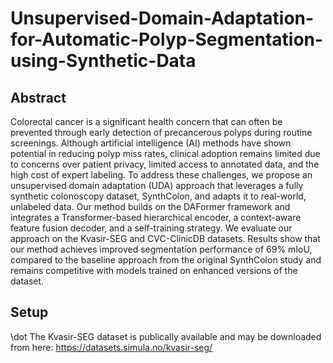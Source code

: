 # Unsupervised-Domain-Adaptation-for-Automatic-Polyp-Segmentation-using-Synthetic-Data

## Abstract

Colorectal cancer is a significant health concern that can often be prevented through early detection of precancerous polyps during routine screenings. Although artificial intelligence (AI) methods have shown potential in reducing polyp miss rates, clinical adoption remains limited due to concerns over patient privacy, limited access to annotated data, and the high cost of expert labeling. To address these challenges, we propose an unsupervised domain adaptation (UDA) approach that leverages a fully synthetic colonoscopy dataset, SynthColon, and adapts it to real-world, unlabeled data. Our method builds on the DAFormer framework and integrates a Transformer-based hierarchical encoder, a context-aware feature fusion decoder, and a self-training strategy. We evaluate our approach on the Kvasir-SEG and CVC-ClinicDB datasets. Results show that our method achieves improved segmentation performance of 69% mIoU, compared to the baseline approach from the original SynthColon study and remains competitive with models trained on enhanced versions of the dataset.

## Setup

\dot The Kvasir-SEG dataset is publically available and may be downloaded from here: 
      https://datasets.simula.no/kvasir-seg/

